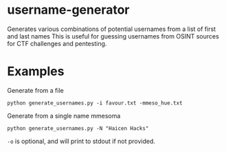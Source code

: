 # username-generator
Generates various combinations of potential usernames from a list of first and last names
This is useful for guessing usernames from OSINT sources for CTF challenges and pentesting.

# Examples

Generate from a file

`python generate_usernames.py -i favour.txt -mmeso_hue.txt`

Generate from a single name mmesoma 

`python generate_usernames.py -N "Haicen Hacks"`

`-o` is optional, and will print to stdout if not provided.
